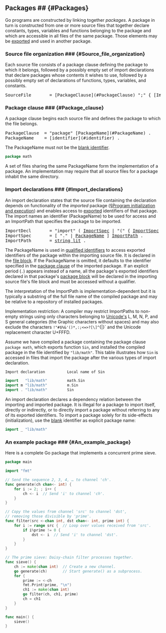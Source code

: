 ## Packages ## {#Packages}

Go programs are constructed by linking together _packages_. A package in turn is constructed from one or more source files that together declare constants, types, variables and functions belonging to the package and which are accessible in all files of the same package. Those elements may be [exported](#Exported_identifiers) and used in another package.

### Source file organization ### {#Source_file_organization}

Each source file consists of a package clause defining the package to which it belongs, followed by a possibly empty set of import declarations that declare packages whose contents it wishes to use, followed by a possibly empty set of declarations of functions, types, variables, and constants.

<pre class="ebnf"><a id="SourceFile">SourceFile</a>       = [PackageClause](#PackageClause) ";" { [ImportDecl](#ImportDecl) ";" } { [TopLevelDecl](#TopLevelDecl) ";" } .
</pre>

### Package clause ### {#Package_clause}

A package clause begins each source file and defines the package to which the file belongs.

<pre class="ebnf"><a id="PackageClause">PackageClause</a>  = "package" [PackageName](#PackageName) .
<a id="PackageName">PackageName</a>    = [identifier](#identifier) .
</pre>

The PackageName must not be the [blank identifier](#Blank_identifier).

``` go
package math
```

A set of files sharing the same PackageName form the implementation of a package. An implementation may require that all source files for a package inhabit the same directory.

### Import declarations ### {#Import_declarations}

An import declaration states that the source file containing the declaration depends on functionality of the _imported_ package ([§Program initialization and execution](#Program_initialization_and_execution)) and enables access to [exported](#Exported_identifiers) identifiers of that package. The import names an identifier (PackageName) to be used for access and an ImportPath that specifies the package to be imported.

<pre class="ebnf"><a id="ImportDecl">ImportDecl</a>       = "import" ( <a href="#ImportSpec" class="noline">ImportSpec</a> | "(" { <a href="#ImportSpec" class="noline">ImportSpec</a> ";" } ")" ) .
<a id="ImportSpec">ImportSpec</a>       = [ "." | <a href="#PackageName" class="noline">PackageName</a> ] <a href="#ImportPath" class="noline">ImportPath</a> .
<a id="ImportPath">ImportPath</a>       = <a href="#string_lit" class="noline">string_lit</a> .
</pre>

The PackageName is used in [qualified identifiers](#Qualified_identifiers) to access exported identifiers of the package within the importing source file. It is declared in the [file block](#Blocks). If the PackageName is omitted, it defaults to the identifier specified in the [package clause](#Package_clause) of the imported package. If an explicit period (`.`) appears instead of a name, all the package's exported identifiers declared in that package's [package block](#Blocks) will be declared in the importing source file's file block and must be accessed without a qualifier.

The interpretation of the ImportPath is implementation-dependent but it is typically a substring of the full file name of the compiled package and may be relative to a repository of installed packages.

Implementation restriction: A compiler may restrict ImportPaths to non-empty strings using only characters belonging to [Unicode's](http://www.unicode.org/versions/Unicode6.3.0/) L, M, N, P, and S general categories (the Graphic characters without spaces) and may also exclude the characters `!"#$%&'()*,:;<=>?[\]^`{|}` and the Unicode replacement character U+FFFD.

Assume we have compiled a package containing the package clause `package math`, which exports function `Sin`, and installed the compiled package in the file identified by `"lib/math"`. This table illustrates how `Sin` is accessed in files that import the package after the various types of import declaration.

``` go
Import declaration          Local name of Sin

import   "lib/math"         math.Sin
import m "lib/math"         m.Sin
import . "lib/math"         Sin
```

An import declaration declares a dependency relation between the importing and imported package. It is illegal for a package to import itself, directly or indirectly, or to directly import a package without referring to any of its exported identifiers. To import a package solely for its side-effects (initialization), use the [blank](#Blank_identifier) identifier as explicit package name:

``` go
import _ "lib/math"
```

### An example package ### {#An_example_package}

Here is a complete Go package that implements a concurrent prime sieve.

``` go
package main

import "fmt"

// Send the sequence 2, 3, 4, … to channel 'ch'.
func generate(ch chan<- int) {
	for i := 2; ; i++ {
		ch <- i  // Send 'i' to channel 'ch'.
	}
}

// Copy the values from channel 'src' to channel 'dst',
// removing those divisible by 'prime'.
func filter(src <-chan int, dst chan<- int, prime int) {
	for i := range src {  // Loop over values received from 'src'.
		if i%prime != 0 {
			dst <- i  // Send 'i' to channel 'dst'.
		}
	}
}

// The prime sieve: Daisy-chain filter processes together.
func sieve() {
	ch := make(chan int)  // Create a new channel.
	go generate(ch)       // Start generate() as a subprocess.
	for {
		prime := <-ch
		fmt.Print(prime, "\n")
		ch1 := make(chan int)
		go filter(ch, ch1, prime)
		ch = ch1
	}
}

func main() {
	sieve()
}
```
